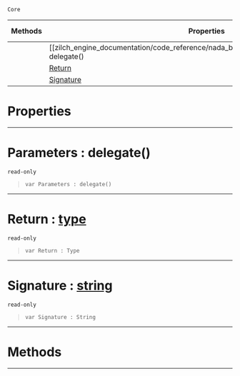  `Core`

|Methods|Properties|Base Classes|Derived Classes|
|---|---|---|---|
| |[[zilch_engine_documentation/code_reference/nada_base_types/delegatetype/#parameters-delegate() | Parameters]]|[type](https://github.com/ZilchEngine/ZilchDocs/blob/master/code_reference/nada_base_types/type.md)| |
| |[ Return](https://github.com/ZilchEngine/ZilchDocs/blob/master/code_reference/nada_base_types/delegatetype.md#return-zilch-engine-docum)| | |
| |[ Signature](https://github.com/ZilchEngine/ZilchDocs/blob/master/code_reference/nada_base_types/delegatetype.md#signature-zilch-engine-do)| | |


 #  Properties


---  
 #  Parameters : delegate()

 `read-only`

> 
> ``` lang=cpp, name=Nada
> var Parameters : delegate()


---  
 #  Return : [type](https://github.com/ZilchEngine/ZilchDocs/blob/master/code_reference/nada_base_types/type.md)

 `read-only`

> 
> ``` lang=cpp, name=Nada
> var Return : Type


---  
 #  Signature : [string](https://github.com/ZilchEngine/ZilchDocs/blob/master/code_reference/nada_base_types/string.md)

 `read-only`

> 
> ``` lang=cpp, name=Nada
> var Signature : String


---  
 #  Methods


---  
 

 